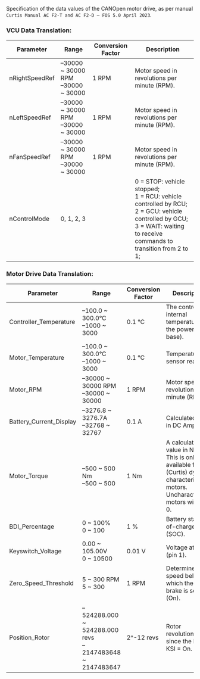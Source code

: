 Specification of the data values of the CANOpen motor drive, as per manual `Curtis Manual AC F2-T and AC F2-D – FOS 5.0 April 2023`.

### VCU Data Translation:

| Parameter      | Range                                  | Conversion Factor    | Description                                                                                                                                                                        |
|----------------|----------------------------------------|----------------------|------------------------------------------------------------------------------------------------------------------------------------------------------------------------------------|
| nRightSpeedRef | –30000 ~ 30000 RPM <br> –30000 ~ 30000 |  1 RPM               | Motor speed in revolutions per minute (RPM).                                                                                                                                       |
| nLeftSpeedRef  | –30000 ~ 30000 RPM <br> –30000 ~ 30000 |  1 RPM               | Motor speed in revolutions per minute (RPM).                                                                                                                                       |
| nFanSpeedRef   | –30000 ~ 30000 RPM <br> –30000 ~ 30000 |  1 RPM               | Motor speed in revolutions per minute (RPM).                                                                                                                                       |
| nControlMode   | 0, 1, 2, 3                             |                      | 0 = STOP: vehicle stopped; <br> 1 = RCU: vehicle controlled by RCU; <br> 2 = GCU: vehicle controlled by GCU; <br> 3 = WAIT: waiting to receive commands to transition from 2 to 1; |


### Motor Drive Data Translation:

| Parameter               | Range                                                       | Conversion Factor | Description                                                                                                                  |
|-------------------------|-------------------------------------------------------------|-------------------|------------------------------------------------------------------------------------------------------------------------------|
| Controller_Temperature  | –100.0 ~ 300.0°C <br> –1000 ~ 3000                          | 0.1 °C            | The controller’s internal temperature (on the power base).                                                                   |
| Motor_Temperature       | –100.0 ~ 300.0°C <br> –1000 ~ 3000                          | 0.1 °C            | Temperature sensor readout.                                                                                                  |
| Motor_RPM               | –30000 ~ 30000 RPM <br> –30000 ~ 30000                      | 1 RPM             | Motor speed in revolutions per minute (RPM).                                                                                 |
| Battery_Current_Display | –3276.8 ~ 3276.7A <br> –32768 ~ 32767                       | 0.1 A             | Calculated value in DC Amps.                                                                                                 |
| Motor_Torque            | –500 ~ 500 Nm <br> –500 ~ 500                               | 1 Nm              | A calculated value in Nm. This is only available for (Curtis) dyno-characterized motors. Uncharacterized motors will read 0. |
| BDI_Percentage          | 0 ~ 100% <br> 0 ~ 100                                       | 1 %               | Battery state-of-charge (SOC).                                                                                               |
| Keyswitch_Voltage       | 0.00 ~ 105.00V <br> 0 ~ 10500                               | 0.01 V            | Voltage at KSI (pin 1).                                                                                                      |
| Zero_Speed_Threshold    | 5 ~ 300 RPM <br> 5 ~ 300                                    | 1 RPM             | Determines the speed below which the EM brake is set (On).                                                                   |
| Position_Rotor          | –524288.000 ~ 524288.000 revs <br> –2147483648 ~ 2147483647 | 2^-12 revs        | Rotor revolutions since the last KSI = On.                                                                                   |
